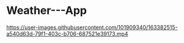 # Weather---App



https://user-images.githubusercontent.com/101909340/163382515-a540d63d-79f1-403c-b706-687521e39173.mp4


